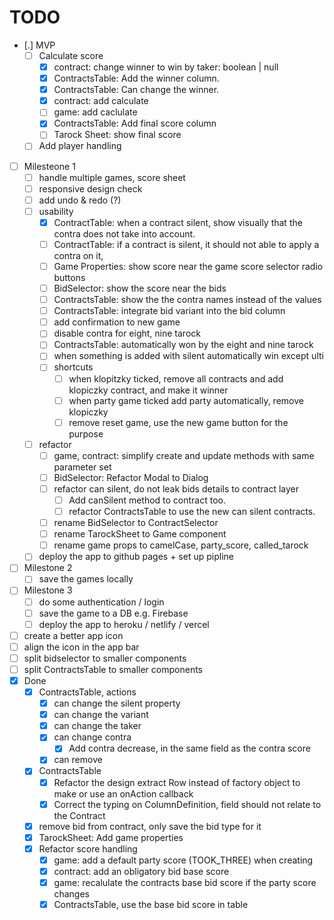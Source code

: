 # TODO
- [.] MVP
  - [ ] Calculate score
    - [x] contract: change winner to win by taker: boolean | null
    - [x] ContractsTable: Add the winner column.
    - [x] ContractsTable: Can change the winner.
    - [x] contract: add calculate
    - [ ] game: add caclulate
    - [x] ContractsTable: Add final score column
    - [ ] Tarock Sheet: show final score
  - [ ] Add player handling
- [ ] Milesteone 1
  - [ ] handle multiple games, score sheet
  - [ ] responsive design check
  - [ ] add undo & redo (?)
  - [ ] usability
    - [x] ContractTable: when a contract silent, show visually that the contra does not take into account.
    - [ ] ContractTable: if a contract is silent, it should not able to apply a contra on it, 
    - [ ] Game Properties: show score near the game score selector radio buttons
    - [ ] BidSelector: show the score near the bids
    - [ ] ContractsTable: show the the contra names instead of the values
    - [ ] ContractsTable: integrate bid variant into the bid column
    - [ ] add confirmation to new game
    - [ ] disable contra for eight, nine tarock
    - [ ] ContractsTable: automatically won by the eight and nine tarock
    - [ ] when something is added with silent automatically win except ulti
    - [ ] shortcuts
      - [ ] when klopitzky ticked, remove all contracts and add klopiczky contract, and make it winner
      - [ ] when party game ticked add party automatically, remove klopiczky
      - [ ] remove reset game, use the new game button for the purpose
  - [ ] refactor
    - [ ] game, contract: simplify create and update methods with same parameter set
    - [ ] BidSelector: Refactor Modal to Dialog
    - [ ] refactor can silent, do not leak bids details to contract layer
      - [ ] Add canSilent method to contract too.
      - [ ] refactor ContractsTable to use the new can silent contracts.      
    - [ ] rename BidSelector to ContractSelector
    - [ ] rename TarockSheet to Game component
    - [ ] rename game props to camelCase, party_score, called_tarock
  - [ ] deploy the app to github pages + set up pipline
- [ ] Milestone 2
  - [ ] save the games locally
- [ ] Milestone 3
  - [ ] do some authentication / login
  - [ ] save the game to a DB e.g. Firebase
  - [ ] deploy the app to heroku / netlify / vercel
- [ ] create a better app icon
- [ ] align the icon in the app bar
- [ ] split bidselector to smaller components
- [ ] split ContractsTable to smaller components
- [x] Done
  - [x] ContractsTable, actions
    - [x] can change the silent property
    - [x] can change the variant
    - [x] can change the taker
    - [x] can change contra
      - [x] Add contra decrease, in the same field as the contra score
    - [x] can remove
  - [x] ContractsTable
    - [x] Refactor the design extract Row instead of factory object to make or use an onAction callback
    - [x] Correct the typing on ColumnDefinition, field should not relate to the Contract
  - [x] remove bid from contract, only save the bid type for it
  - [x] TarockSheet: Add game properties
  - [x] Refactor score handling
    - [x] game: add a default party score (TOOK_THREE) when creating
    - [x] contract: add an obligatory bid base score
    - [x] game: recalulate the contracts base bid score if the party score changes
    - [x] ContractsTable, use the base bid score in table
